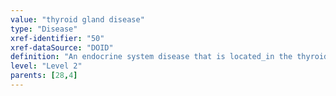```yaml
---
value: "thyroid gland disease"
type: "Disease"
xref-identifier: "50"
xref-dataSource: "DOID"
definition: "An endocrine system disease that is located_in the thyroid."
level: "Level 2"
parents: [28,4]
---
```

